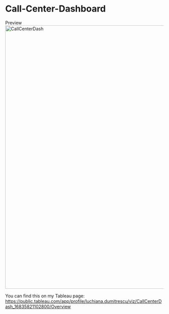 # Call-Center-Dashboard

Preview
<img width="836" alt="CallCenterDash" src="https://github.com/ElenaD25/Call-Center-Dashboard/assets/91025810/ca47058d-b159-4f24-9b18-ddcb546bebd7">


You can find this on my Tableau page:
https://public.tableau.com/app/profile/luchiana.dumitrescu/viz/CallCenterDash_16835821102800/Overview
